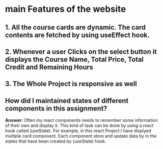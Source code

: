 # main Features of the website

## 1. All the course cards are dynamic. The card contents are fetched by using useEffect hook.
## 2. Whenever a user Clicks on the select button it displays the Course Name, Total Price, Total Credit and Remaining Hours
## 3. The Whole Project is responsive as well

## How did I maintained states of different components in this assignment?

**Answer:** Often my react components needs to remember some information of their own and display it. This kind of task can be done by using a react hook called (useState). For example, in this react Project I have displyed multiple card component. Each component store and update data by in the states that have been created by (useState) hook.  


